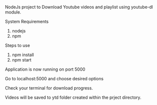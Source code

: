 NodeJs project to Download Youtube videos and playlist using youtube-dl module.

System Requirements

1. nodejs
2. npm

Steps to use

1. npm install
2. npm start

Application is now running on port 5000

Go to localhost:5000 and choose desired options

Check your terminal for download progress. 

Videos will be saved to ytd folder created within the prject directory.